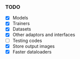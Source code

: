### TODO
- [x] Models
- [x] Trainers
- [x] Datasets
- [x] Other adaptors and interfaces
- [ ] Testing codes
- [x] Store output images
- [x] Faster dataloaders
